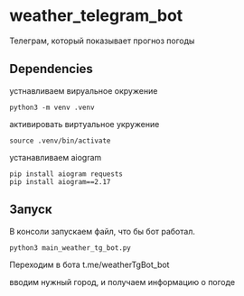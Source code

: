 # weather_telegram_bot

Телеграм, который показывает прогноз погоды

## Dependencies

устнавливаем вируальное окружение

```
python3 -m venv .venv
```

активировать виртуальное укружение

```
source .venv/bin/activate
```

устанавливаем aiogram

```
pip install aiogram requests
pip install aiogram==2.17
```

## Запуск

В консоли запускаем файл, что бы бот работал.

```
python3 main_weather_tg_bot.py
```

Переходим в бота
t.me/weatherTgBot_bot

вводим нужный город, и получаем информацию о погоде